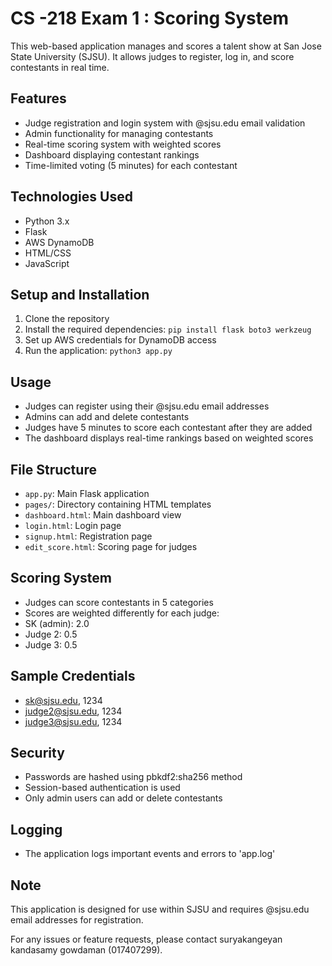 # CS -218 Exam 1 : Scoring System

This web-based application manages and scores a talent show at San Jose State University (SJSU). It allows judges to register, log in, and score contestants in real time.

## Features

- Judge registration and login system with @sjsu.edu email validation
- Admin functionality for managing contestants
- Real-time scoring system with weighted scores
- Dashboard displaying contestant rankings
- Time-limited voting (5 minutes) for each contestant

## Technologies Used

- Python 3.x
- Flask
- AWS DynamoDB
- HTML/CSS
- JavaScript

## Setup and Installation

1. Clone the repository
2. Install the required dependencies:
    ```pip install flask boto3 werkzeug```
3. Set up AWS credentials for DynamoDB access
4. Run the application:
    ```python3 app.py```


## Usage

- Judges can register using their @sjsu.edu email addresses
- Admins can add and delete contestants
- Judges have 5 minutes to score each contestant after they are added
- The dashboard displays real-time rankings based on weighted scores

## File Structure

- `app.py`: Main Flask application
- `pages/`: Directory containing HTML templates
- `dashboard.html`: Main dashboard view
- `login.html`: Login page
- `signup.html`: Registration page
- `edit_score.html`: Scoring page for judges

## Scoring System

- Judges can score contestants in 5 categories
- Scores are weighted differently for each judge:
- SK (admin): 2.0
- Judge 2: 0.5
- Judge 3: 0.5

## Sample Credentials

- sk@sjsu.edu, 1234
- judge2@sjsu.edu, 1234
- judge3@sjsu.edu, 1234

## Security

- Passwords are hashed using pbkdf2:sha256 method
- Session-based authentication is used
- Only admin users can add or delete contestants

## Logging

- The application logs important events and errors to 'app.log'

## Note

This application is designed for use within SJSU and requires @sjsu.edu email addresses for registration.

For any issues or feature requests, please contact suryakangeyan kandasamy gowdaman (017407299).
